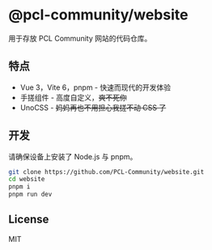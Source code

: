 # @pcl-community/website

用于存放 PCL Community 网站的代码仓库。

## 特点

- Vue 3，Vite 6，pnpm - 快速而现代的开发体验
- 手搓组件 - 高度自定义，~~爽不死你~~
- UnoCSS - ~~妈妈再也不用担心我搓不动 CSS 了~~

## 开发

请确保设备上安装了 Node.js 与 pnpm。

```bash
git clone https://github.com/PCL-Community/website.git
cd website
pnpm i
pnpm run dev
```

## License

MIT
